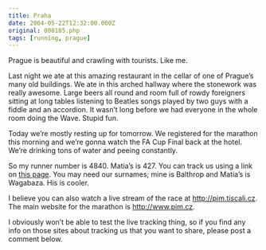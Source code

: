 ```yaml
---
title: Praha
date: 2004-05-22T12:32:00.000Z
original: 000185.php
tags: [running, prague]
---
```


Prague is beautiful and crawling with tourists. Like me.

Last night we ate at this amazing restaurant in the cellar of one of Prague’s many old buildings. We ate in this arched hallway where the stonework was really awesome. Large beers all round and room full of rowdy foreigners sitting at long tables listening to Beatles songs played by two guys with a fiddle and an accordion. It wasn’t long before we had everyone in the whole room doing the Wave. Stupid fun.

Today we’re mostly resting up for tomorrow. We registered for the marathon this morning and we’re gonna watch the FA Cup Final back at the hotel. We’re drinking tons of water and peeing constantly.

So my runner number is 4840. Matia’s is 427. You can track us using a link on <a href="http://www.pim.cz/index.php?action=main_article&id=29859">this page</a>. You may need our surnames; mine is Balthrop and Matia’s is Wagabaza. His is cooler.

I believe you can also watch a live stream of the race at <a href="http://pim.tiscali.cz">http://pim.tiscali.cz</a>. The main website for the marathon is <a href="http://www.pim.cz">http://www.pim.cz</a>.

I obviously won’t be able to test the live tracking thing, so if you find any info on those sites about tracking us that you want to share, please post a comment below.
